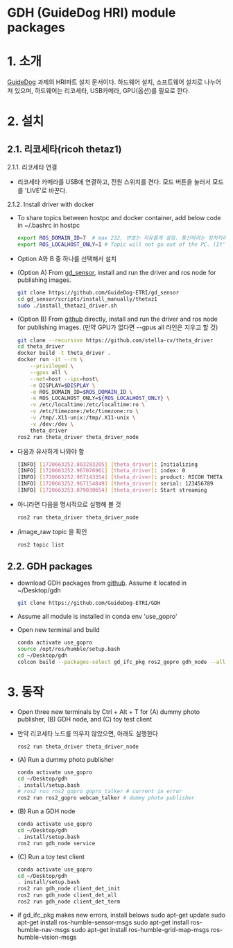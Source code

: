 GDH (GuideDog HRI) module packages
==================================

# 1. 소개
[GuideDog](https://github.com/GuideDog-ETRI) 과제의 HRI파트 설치 문서이다. 하드웨어 설치, 소프트웨어 설치로 나누어져 있으며, 하드웨어는 리코세타, USB카메라, GPU(옵션)를 필요로 한다.

# 2. 설치
## 2.1. 리코세타(ricoh thetaz1)

2.1.1. 리코세타 연결
- 리코세타 카메라를 USB에 연결하고, 전원 스위치를 켠다. 모드 버튼을 눌러서 모드를 'LIVE'로 바꾼다.

2.1.2. Install driver with docker
- To share topics between hostpc and docker container, add below code in ~/.bashrc in hostpc
    ```bash
    export ROS_DOMAIN_ID=7  # max 232, 번호는 자유롭게 설정. 통신하려는 장치끼리 같은 번호 써야 함.
    export ROS_LOCALHOST_ONLY=1 # Topic will not go out of the PC. (It's ok between docker containers)
    ```

- Option A와 B 중 하나를 선택해서 설치
- (Option A) From [gd_sensor](https://github.com/GuideDog-ETRI/gd_sensor), install and run the driver and ros node for publishing images.
    ```bash
    git clone https://github.com/GuideDog-ETRI/gd_sensor
    cd gd_sensor/scripts/install_manually/thetaz1
    sudo ./install_thetaz1_driver.sh
    ```

- (Option B) From [github](https://github.com/stella-cv/theta_driver) directly, install and run the driver and ros node for publishing images. (만약 GPU가 없다면 --gpus all 라인은 지우고 할 것)
    ```bash
    git clone --recursive https://github.com/stella-cv/theta_driver
    cd theta_driver
    docker build -t theta_driver .
    docker run -it --rm \
        --privileged \
        --gpus all \
        --net=host --ipc=host\
        -e DISPLAY=$DISPLAY \
        -e ROS_DOMAIN_ID=$ROS_DOMAIN_ID \
        -e ROS_LOCALHOST_ONLY=${ROS_LOCALHOST_ONLY} \
        -v /etc/localtime:/etc/localtime:ro \
        -v /etc/timezone:/etc/timezone:ro \
        -v /tmp/.X11-unix:/tmp/.X11-unix \
        -v /dev:/dev \
        theta_driver
    ros2 run theta_driver theta_driver_node
    ```
- 다음과 유사하게 나와야 함
    ```bash
    [INFO] [1720663252.803293205] [theta_driver]: Initializing
    [INFO] [1720663252.967076961] [theta_driver]: index: 0
    [INFO] [1720663252.967143354] [theta_driver]: product: RICOH THETA Z1
    [INFO] [1720663252.967154849] [theta_driver]: serial: 123456789
    [INFO] [1720663253.079030654] [theta_driver]: Start streaming
    ```

- 아니라면 다음을 명시적으로 실행해 볼 것
    ``` bash
    ros2 run theta_driver theta_driver_node
    ```
- /image_raw topic 을 확인
    ```bash
    ros2 topic list
    ```

## 2.2. GDH packages
- download GDH packages from [github](https://github.com/GuideDog-ETRI/GDH). Assume it located in ~/Desktop/gdh
    ```bash
    git clone https://github.com/GuideDog-ETRI/GDH
    ```

- Assume all module is installed in conda env 'use_gopro'
- Open new terminal and build
    ```bash
    conda activate use_gopro
    source /opt/ros/humble/setup.bash
    cd ~/Desktop/gdh
    colcon build --packages-select gd_ifc_pkg ros2_gopro gdh_node --allow-overriding gdh_interfaces
    ```

# 3. 동작
- Open three new terminals by Ctrl + Alt + T for (A) dummy photo publisher, (B) GDH node, and (C) toy test client

- 만약 리코세타 노드를 띄우지 않았으면, 아래도 실행한다
    ```
    ros2 run theta_driver theta_driver_node
    ```
- (A) Run a dummy photo publisher
    ```bash
    conda activate use_gopro
    cd ~/Desktop/gdh
    . install/setup.bash
    # ros2 run ros2_gopro gopro_talker # current in error
    ros2 run ros2_gopro webcam_talker # dummy photo publisher
    ```

- (B) Run a GDH node
    ```bash
    conda activate use_gopro
    cd ~/Desktop/gdh
    . install/setup.bash
    ros2 run gdh_node service
    ```

- (C) Run a toy test client
    ```bash
    conda activate use_gopro
    cd ~/Desktop/gdh
    . install/setup.bash
    ros2 run gdh_node client_det_init
    ros2 run gdh_node client_det_all
    ros2 run gdh_node client_det_term
    ```
 
* if gd_ifc_pkg makes new errors, install belows
sudo apt-get update
sudo apt-get install ros-humble-sensor-msgs 
sudo apt-get install ros-humble-nav-msgs 
sudo apt-get install ros-humble-grid-map-msgs ros-humble-vision-msgs

